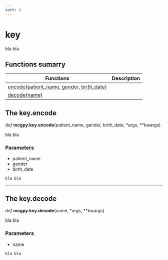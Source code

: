 ```yaml
---
sort: 6
---
```


# key

bla bla

## Functions sumarry

| Functions | Description |
|-----------|-------------|
| [encode(patient_name, gender, birth_date)](https://pjjung.github.io/mcgpy/Classes/key.html#the-keyencode) | |
| [decode(name)](https://pjjung.github.io/mcgpy/Classes/key.html#the-keydecode) | |

## The key.encode

*def* **mcgpy.key.encode**(patient_name, gender, birth_date, *args, **kwargs)

bla bla

### Parameters

* patient_name
* gender
* birth_date

```note
bla bla
```

---

## The key.decode

*def* **mcgpy.key.decode**(name, *args, **kwargs)

bla bla

### Parameters

* name

```note
bla bla
```

